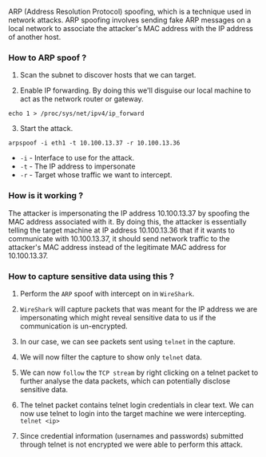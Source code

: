 ARP (Address Resolution Protocol) spoofing, which is a technique used in network attacks. ARP spoofing involves sending fake ARP messages on a local network to associate the attacker's MAC address with the IP address of another host.

### How to ARP spoof ?

1. Scan the subnet to discover hosts that we can target.

2. Enable IP forwarding. By doing this we'll disguise our local machine to act as the network router or gateway.
```
echo 1 > /proc/sys/net/ipv4/ip_forward
```

3. Start the attack.
```
arpspoof -i eth1 -t 10.100.13.37 -r 10.100.13.36
```

- `-i` - Interface to use for the attack.
- `-t` - The IP address to impersonate
- `-r` - Target whose traffic we want to intercept.

### How is it working ?

The attacker is impersonating the IP address 10.100.13.37 by spoofing the MAC address associated with it. By doing this, the attacker is essentially telling the target machine at IP address 10.100.13.36 that if it wants to communicate with 10.100.13.37, it should send network traffic to the attacker's MAC address instead of the legitimate MAC address for 10.100.13.37.

### How to capture sensitive data using this ?

1. Perform the `ARP` spoof with intercept on in `WireShark`.

2. `WireShark` will capture packets that was meant for the IP address we are impersonating which might reveal sensitive data to us if the communication is un-encrypted.

3. In our case, we can see packets sent using `telnet` in the capture.

4. We will now filter the capture to show only `telnet` data.

5. We can now `follow` the `TCP stream` by right clicking on a telnet packet to further analyse the data packets, which can potentially disclose sensitive data.

6. The telnet packet contains telnet login credentials in clear text. We can now use telnet to login into the target machine we were intercepting.  `telnet <ip>`

7. Since credential information (usernames and passwords) submitted through telnet is not encrypted we were able to perform this attack.

